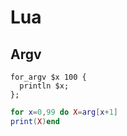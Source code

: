 # Lua

## Argv

```polygolf
for_argv $x 100 {
  println $x;
};
```

```lua
for x=0,99 do X=arg[x+1]
print(X)end
```

